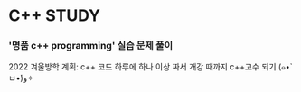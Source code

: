 # C++ STUDY

### '명품 c++ programming' 실습 문제 풀이
2022 겨울방학 계획: c++ 코드 하루에 하나 이상 짜서 개강 때까지 c++고수 되기 (๑•̀ㅂ•́)و✧
